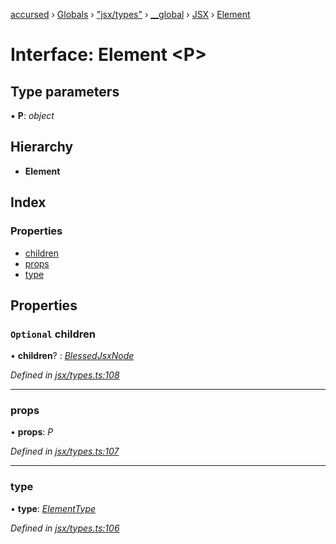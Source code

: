 [accursed](../README.md) › [Globals](../globals.md) › ["jsx/types"](../modules/_jsx_types_.md) › [__global](../modules/_jsx_types_.__global.md) › [JSX](../modules/_jsx_types_.__global.jsx.md) › [Element](_jsx_types_.__global.jsx.element.md)

# Interface: Element <**P**>

## Type parameters

▪ **P**: *object*

## Hierarchy

* **Element**

## Index

### Properties

* [children](_jsx_types_.__global.jsx.element.md#optional-children)
* [props](_jsx_types_.__global.jsx.element.md#props)
* [type](_jsx_types_.__global.jsx.element.md#type)

## Properties

### `Optional` children

• **children**? : *[BlessedJsxNode](../modules/_jsx_types_.__global.jsx.md#blessedjsxnode)*

*Defined in [jsx/types.ts:108](https://github.com/cancerberoSgx/accursed/blob/5b2518e/src/jsx/types.ts#L108)*

___

###  props

• **props**: *P*

*Defined in [jsx/types.ts:107](https://github.com/cancerberoSgx/accursed/blob/5b2518e/src/jsx/types.ts#L107)*

___

###  type

• **type**: *[ElementType](../modules/_jsx_types_.__global.jsx.md#elementtype)*

*Defined in [jsx/types.ts:106](https://github.com/cancerberoSgx/accursed/blob/5b2518e/src/jsx/types.ts#L106)*
